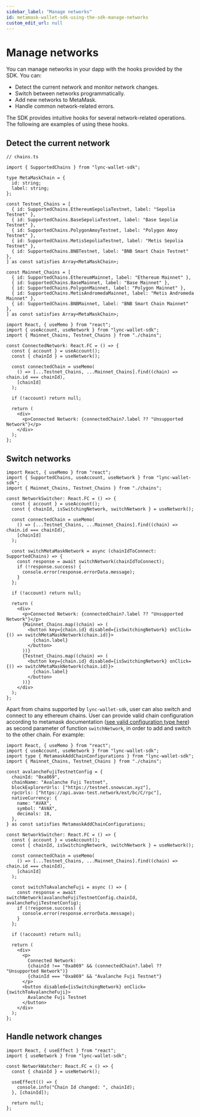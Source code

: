 ```yaml
---
sidebar_label: "Manage networks"
id: metamask-wallet-sdk-using-the-sdk-manage-networks
custom_edit_url: null
---
```


# Manage networks

You can manage networks in your dapp with the hooks provided by the SDK. You can:

- Detect the current network and monitor network changes.
- Switch between networks programmatically.
- Add new networks to MetaMask.
- Handle common network-related errors.

The SDK provides intuitive hooks for several network-related operations. The following are examples of using these hooks.

## Detect the current network

```tsx
// chains.ts

import { SupportedChains } from "lync-wallet-sdk";

type MetaMaskChain = {
  id: string;
  label: string;
};

const Testnet_Chains = [
  { id: SupportedChains.EthereumSepoliaTestnet, label: "Sepolia Testnet" },
  { id: SupportedChains.BaseSepoliaTestnet, label: "Base Sepolia Testnet" },
  { id: SupportedChains.PolygonAmoyTestnet, label: "Polygon Amoy Testnet" },
  { id: SupportedChains.MetisSepoliaTestnet, label: "Metis Sepolia Testnet" },
  { id: SupportedChains.BNBTestnet, label: "BNB Smart Chain Testnet" },
] as const satisfies Array<MetaMaskChain>;

const Mainnet_Chains = [
  { id: SupportedChains.EthereumMainnet, label: "Ethereum Mainnet" },
  { id: SupportedChains.BaseMainnet, label: "Base Mainnet" },
  { id: SupportedChains.PolygonMainnet, label: "Polygon Mainnet" },
  { id: SupportedChains.MetisAndromedaMainnet, label: "Metis Andromeda Mainnet" },
  { id: SupportedChains.BNBMainnet, label: "BNB Smart Chain Mainnet" },
] as const satisfies Array<MetaMaskChain>;
```

```tsx
import React, { useMemo } from "react";
import { useAccount, useNetwork } from "lync-wallet-sdk";
import { Mainnet_Chains, Testnet_Chains } from "./chains";

const ConnectedNetwork: React.FC = () => {
  const { account } = useAccount();
  const { chainId } = useNetwork();

  const connectedChain = useMemo(
    () => [...Testnet_Chains, ...Mainnet_Chains].find((chain) => chain.id === chainId),
    [chainId]
  );

  if (!account) return null;

  return (
    <div>
      <p>Connected Network: {connectedChain?.label ?? "Unsupported Network"}</p>
    </div>
  );
};
```

## Switch networks

```tsx
import React, { useMemo } from "react";
import { SupportedChains, useAccount, useNetwork } from "lync-wallet-sdk";
import { Mainnet_Chains, Testnet_Chains } from "./chains";

const NetworkSwitcher: React.FC = () => {
  const { account } = useAccount();
  const { chainId, isSwitchingNetwork, switchNetwork } = useNetwork();

  const connectedChain = useMemo(
    () => [...Testnet_Chains, ...Mainnet_Chains].find((chain) => chain.id === chainId),
    [chainId]
  );

  const switchMetaMaskNetwork = async (chainIdToConnect: SupportedChains) => {
    const response = await switchNetwork(chainIdToConnect);
    if (!response.success) {
      console.error(response.errorData.message);
    }
  };

  if (!account) return null;

  return (
    <div>
      <p>Connected Network: {connectedChain?.label ?? "Unsupported Network"}</p>
      {Mainnet_Chains.map((chain) => (
        <button key={chain.id} disabled={isSwitchingNetwork} onClick={() => switchMetaMaskNetwork(chain.id)}>
          {chain.label}
        </button>
      ))}
      {Testnet_Chains.map((chain) => (
        <button key={chain.id} disabled={isSwitchingNetwork} onClick={() => switchMetaMaskNetwork(chain.id)}>
          {chain.label}
        </button>
      ))}
    </div>
  );
};
```

Apart from chains supported by `lync-wallet-sdk`, user can also switch and connect to any ethereum chains. User can provide valid chain configuration according to metamask documentation ([see valid configuration type here](./types.md)) as second parameter of function `switchNetwork`, in order to add and switch to the other chain. For example:

```tsx
import React, { useMemo } from "react";
import { useAccount, useNetwork } from "lync-wallet-sdk";
import type { MetamaskAddChainConfigurations } from "lync-wallet-sdk";
import { Mainnet_Chains, Testnet_Chains } from "./chains";

const avalancheFujiTestnetConfig = {
  chainId: "0xa869",
  chainName: "Avalanche Fuji Testnet",
  blockExplorerUrls: ["https://testnet.snowscan.xyz"],
  rpcUrls: ["https://api.avax-test.network/ext/bc/C/rpc"],
  nativeCurrency: {
    name: "AVAX",
    symbol: "AVAX",
    decimals: 18,
  },
} as const satisfies MetamaskAddChainConfigurations;

const NetworkSwitcher: React.FC = () => {
  const { account } = useAccount();
  const { chainId, isSwitchingNetwork, switchNetwork } = useNetwork();

  const connectedChain = useMemo(
    () => [...Testnet_Chains, ...Mainnet_Chains].find((chain) => chain.id === chainId),
    [chainId]
  );

  const switchToAvalancheFuji = async () => {
    const response = await switchNetwork(avalancheFujiTestnetConfig.chainId, avalancheFujiTestnetConfig);
    if (!response.success) {
      console.error(response.errorData.message);
    }
  };

  if (!account) return null;

  return (
    <div>
      <p>
        Connected Network:
        {chainId !== "0xa869" && (connectedChain?.label ?? "Unsupported Network")}
        {chainId === "0xa869" && "Avalanche Fuji Testnet"}
      </p>
      <button disabled={isSwitchingNetwork} onClick={switchToAvalancheFuji}>
        Avalanche Fuji Testnet
      </button>
    </div>
  );
};
```

## Handle network changes

```tsx
import React, { useEffect } from "react";
import { useNetwork } from "lync-wallet-sdk";

const NetworkWatcher: React.FC = () => {
  const { chainId } = useNetwork();

  useEffect(() => {
    console.info("Chain Id changed: ", chainId);
  }, [chainId]);

  return null;
};
```
